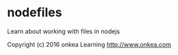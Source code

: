 # nodefiles
Learn about working with files in nodejs

Copyright (c) 2016 onkea Learning
http://www.onkea.com
